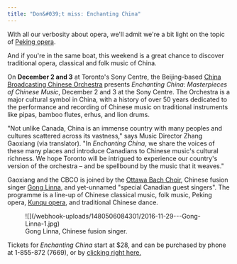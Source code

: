 ```yaml
---
title: "Don&#039;t miss: Enchanting China"
---
```


With all our verbosity about opera, we'll admit we're a bit light on the topic of [Peking opera](https://en.wikipedia.org/wiki/Peking_opera). 

And if you're in the same boat, this weekend is a great chance to discover traditional opera, classical and folk music of China. 

On **December 2 and 3** at Toronto's Sony Centre, the Beijing-based [China Broadcasting Chinese Orchestra](https://en.wikipedia.org/wiki/China_Broadcasting_Chinese_Orchestra) presents *Enchanting China: Masterpieces of Chinese Music*, December 2 and 3 at the Sony Centre. The Orchestra is a major cultural symbol in China, with a history of over 50 years dedicated to the performance and recording of Chinese music on traditional instruments like pipas, bamboo flutes, erhus, and lion drums.

"Not unlike Canada, China is an immense country with many peoples and cultures scattered across its vastness," says Music Director Zhang Gaoxiang (via translator). "In *Enchanting China*, we share the voices of these many places and introduce Canadians to Chinese music's cultural richness. We hope Toronto will be intrigued to experience our country's version of the orchestra – and be spellbound by the music that it weaves."

Gaoxiang and the CBCO is joined by the [Ottawa Bach Choir](http://ottawabachchoir.ca/en/home/), Chinese fusion singer [Gong Linna](https://en.wikipedia.org/wiki/Gong_Linna), and yet-unnamed "special Canadian guest singers". The programme is a line-up of Chinese classical music, folk music, Peking opera, [Kunqu opera](https://en.wikipedia.org/wiki/Kunqu), and traditional Chinese dance.

<figure data-type="image">
![](/webhook-uploads/1480506084301/2016-11-29---Gong-Linna-1.jpg)<figcaption>Gong Linna, Chinese fusion singer.</figcaption>
</figure>

Tickets for *Enchanting China* start at $28, and can be purchased by phone at 1-855-872 (7669), or by [clicking right here.](https://www.ticketmaster.ca/venueartist/131106/2298897&CAMEFROM=CFC_SONY_CENTRE_WEB_SONYWEB_ENCHANTING_CHINA)

